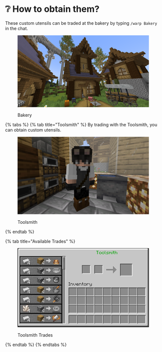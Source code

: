 # ❔ How to obtain them?

These custom utensils can be traded at the bakery by typing `/warp Bakery` in the chat.

<figure><img src="../../.gitbook/assets/image (2) (2) (1).png" alt=""><figcaption><p>Bakery</p></figcaption></figure>

{% tabs %}
{% tab title="Toolsmith" %}
By trading with the Toolsmith, you can obtain custom utensils.

<figure><img src="../../.gitbook/assets/image (137).png" alt=""><figcaption><p>Toolsmith</p></figcaption></figure>
{% endtab %}

{% tab title="Available Trades" %}
<figure><img src="../../.gitbook/assets/image (87).png" alt=""><figcaption><p>Toolsmith Trades</p></figcaption></figure>
{% endtab %}
{% endtabs %}
